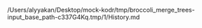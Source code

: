 /Users/alyyakan/Desktop/mock-kodr/tmp/broccoli_merge_trees-input_base_path-c337G4Kq.tmp/1/History.md